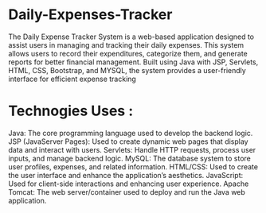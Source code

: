 # Daily-Expenses-Tracker
The Daily Expense Tracker System is a web-based application designed to assist users in managing and tracking their daily expenses. This system allows users to record their expenditures, categorize them, and generate reports for better financial management. Built using Java with JSP, Servlets, HTML, CSS, Bootstrap, and MYSQL, the system provides a user-friendly interface for efficient expense tracking

# Technogies Uses :
Java: The core programming language used to develop the backend logic.
JSP (JavaServer Pages): Used to create dynamic web pages that display data and interact with users.
Servlets: Handle HTTP requests, process user inputs, and manage backend logic.
MySQL: The database system to store user profiles, expenses, and related information.
HTML/CSS: Used to create the user interface and enhance the application’s aesthetics.
JavaScript: Used for client-side interactions and enhancing user experience.
Apache Tomcat: The web server/container used to deploy and run the Java web application.
